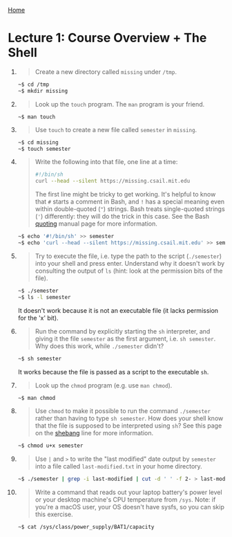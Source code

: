 [Home](README.md)

# Lecture 1: Course Overview + The Shell

 1. > Create a new directory called `missing` under `/tmp`.
 
    ```bash
    ~$ cd /tmp
    ~$ mkdir missing
    ``` 
    
 1. > Look up the `touch` program. The `man` program is your friend.
    
    ```
    ~$ man touch
    ```
    
 1. > Use `touch` to create a new file called `semester` in `missing`.

    ```bash
    ~$ cd missing
    ~$ touch semester
    ``` 

 1. > Write the following into that file, one line at a time:
    > ```bash
    > #!/bin/sh
    > curl --head --silent https://missing.csail.mit.edu
    > ```
    > The first line might be tricky to get working. It's helpful to know that
    > `#` starts a comment in Bash, and `!` has a special meaning even within
    > double-quoted (`"`) strings. Bash treats single-quoted strings (`'`)
    > differently: they will do the trick in this case. See the Bash
    > [quoting](https://www.gnu.org/software/bash/manual/html_node/Quoting.html)
    > manual page for more information.

    ```bash
    ~$ echo '#!/bin/sh' >> semester
    ~$ echo 'curl --head --silent https://missing.csail.mit.edu' >> semester
    ```

 1. > Try to execute the file, i.e. type the path to the script (`./semester`)
    > into your shell and press enter. Understand why it doesn't work by
    > consulting the output of `ls` (hint: look at the permission bits of the
    > file).
    
    ```bash
    ~$ ./semester
    ~$ ls -l semester
    ``` 
    It doesn't work because it is not an executable file (it lacks permission for the 'x' bit).

 1. > Run the command by explicitly starting the `sh` interpreter, and giving it
    > the file `semester` as the first argument, i.e. `sh semester`. Why does
    > this work, while `./semester` didn't?
    
    ```bash
    ~$ sh semester
    ```
    It works because the file is passed as a script to the executable ``sh``.
    
 1. > Look up the `chmod` program (e.g. use `man chmod`).
    
    ```bash
    ~$ man chmod
    ```
    
 1. > Use `chmod` to make it possible to run the command `./semester` rather than
    > having to type `sh semester`. How does your shell know that the file is
    > supposed to be interpreted using `sh`? See this page on the
    > [shebang](https://en.wikipedia.org/wiki/Shebang_(Unix)) line for more
    > information.
    
    ```bash
    ~$ chmod u+x semester
    ```
    
 1. > Use `|` and `>` to write the "last modified" date output by
    > `semester` into a file called `last-modified.txt` in your home
    > directory.
    
    ```bash
    ~$ ./semester | grep -i last-modified | cut -d ' ' -f 2- > last-modified.txt
    ````
    
 1. > Write a command that reads out your laptop battery's power level or your
    > desktop machine's CPU temperature from `/sys`. Note: if you're a macOS
    > user, your OS doesn't have sysfs, so you can skip this exercise.
    
    ```bash
    ~$ cat /sys/class/power_supply/BAT1/capacity
    ```   
    
